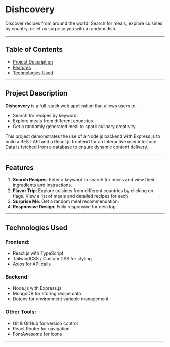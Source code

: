 # **Dishcovery**
Discover recipes from around the world! Search for meals, explore cuisines by country, or let us surprise you with a random dish.

---

## **Table of Contents**
- [Project Description](#project-description)
- [Features](#features)
- [Technologies Used](#technologies-used)

---

## **Project Description**
**Dishcovery** is a full-stack web application that allows users to:
- Search for recipes by keyword.
- Explore meals from different countries.
- Get a randomly generated meal to spark culinary creativity.

This project demonstrates the use of a Node.js backend with Express.js to build a REST API and a React.js frontend for an interactive user interface. Data is fetched from a database to ensure dynamic content delivery.

---

## **Features**
1. **Search Recipes**: Enter a keyword to search for meals and view their ingredients and instructions.
2. **Flavor Trip**: Explore cuisines from different countries by clicking on flags. View a list of meals and detailed recipes for each.
3. **Surprise Me**: Get a random meal recommendation.
4. **Responsive Design**: Fully responsive for desktop.

---

## **Technologies Used**
### **Frontend**:
- React.js with TypeScript
- TailwindCSS / Custom CSS for styling
- Axios for API calls

### **Backend**:
- Node.js with Express.js
- MongoDB for storing recipe data
- Dotenv for environment variable management

### **Other Tools**:
- Git & GitHub for version control
- React Router for navigation
- FontAwesome for icons

---